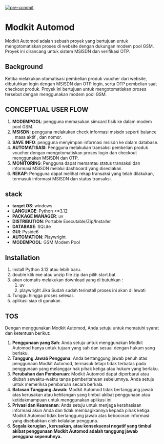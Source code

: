[![pre-commit](https://img.shields.io/badge/pre--commit-enabled-brightgreen?logo=pre-commit)](https://github.com/pre-commit/pre-commit)

# Modkit Automod

Modkit Automod adalah sebuah proyek yang bertujuan untuk mengotomatiskan proses di website dengan dukungan modem pool GSM. Proyek ini dirancang untuk sistem MSISDN dan verifikasi OTP.

## Background

Ketika melakukan otomatisasi pembelian produk voucher dari website, dibutuhkan login dengan MSISDN dan OTP login, serta OTP pembelian saat checkout produk. Proyek ini bertujuan untuk mengotomatiskan proses tersebut dengan menggunakan modem pool GSM.

## CONCEPTUAL USER FLOW

1. **MODEMPOOL**: pengguna memasukan simcard fisik ke dalam modem pool GSM.
2. **MSISDN**: pengguna melakukan check informasi msisdn seperti balance , masa aktif , dan nomor.
3. **SAVE INFO**: pengguna menyimpan informasi msisdn ke dalam database.
4. **AUTOMATISASI**: Pengguna melakukan transaksi pembelian produk voucher dengan mengotomatiskan proses login dan checkout menggunakan MSISDN dan OTP.
5. **MONITORING**: Pengguna dapat memantau status transaksi dan informasi MSISDN melalui dashboard yang disediakan.
6. **REKAP**: Pengguna dapat melihat rekap transaksi yang telah dilakukan, termasuk informasi MSISDN dan status transaksi.

## stack

- **target OS**: windows
- **LANGUAGE**: Python >=3.12
- **PACKAGE MANAGER**: uv
- **DISTRIBUTION**: Portable Executable/Zip/Installer
- **DATABASE**: SQLite
- **GUI**: Pyside6
- **AUTOMATION**: Playwright
- **MODEMPOOL**: GSM Modem Pool

## Installation

1. Install Python 3.12 atau lebih baru.
2. double klik exe atau unzip file zip dan pilih start.bat
3. akan otomatis melakukan download yang di butuhkan :
    1. uv
    2. playwright
Jika Sudah sudah terinstall proses ini akan di lewati
4. Tunggu hingga proses selesai.
5. aplikasi siap di gunakan.

## TOS

Dengan menggunakan Modkit Automod, Anda setuju untuk mematuhi syarat dan ketentuan berikut:

1. **Penggunaan yang Sah**: Anda setuju untuk menggunakan Modkit Automod hanya untuk tujuan yang sah dan sesuai dengan hukum yang berlaku.
2. **Tanggung Jawab Pengguna**: Anda bertanggung jawab penuh atas penggunaan Modkit Automod, termasuk tetapi tidak terbatas pada penggunaan yang melanggar hak pihak ketiga atau hukum yang berlaku.
3. **Perubahan dan Pembaruan**: Modkit Automod dapat diperbarui atau diubah sewaktu-waktu tanpa pemberitahuan sebelumnya. Anda setuju untuk memeriksa pembaruan secara berkala.
4. **Batasan Tanggung Jawab**: Modkit Automod tidak bertanggung jawab atas kerusakan atau kehilangan yang timbul akibat penggunaan atau ketidakmampuan untuk menggunakan aplikasi ini.
5. **Privasi dan Keamanan**: Anda setuju untuk menjaga kerahasiaan informasi akun Anda dan tidak membagikannya kepada pihak ketiga. Modkit Automod tidak bertanggung jawab atas kebocoran informasi yang disebabkan oleh kelalaian pengguna.
6. **Segala kerugian , kerusakan, atau konsekuensi negatif yang timbul akibat penggunaan Modkit Automod adalah tanggung jawab pengguna sepenuhnya.**
